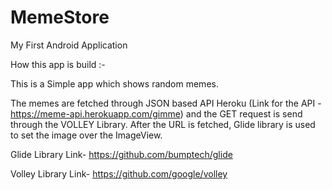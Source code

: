# MemeStore
My First Android Application


How this app is build :-

This is a Simple app which shows random memes. 

The memes are fetched through JSON based API Heroku (Link for the API - https://meme-api.herokuapp.com/gimme) and the GET request  is send through the VOLLEY Library. 
After the URL is fetched, Glide library is used to  set the image over the ImageView.



Glide Library Link- https://github.com/bumptech/glide

Volley Library Link- https://github.com/google/volley




                                                                                                                                                                         
